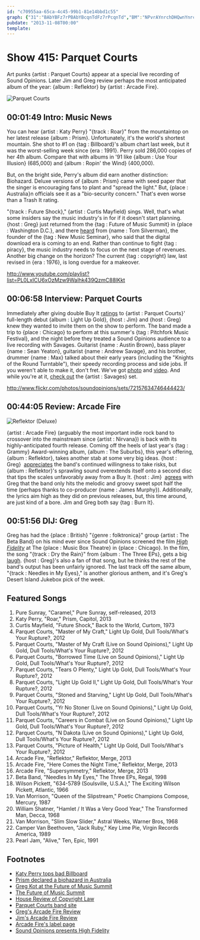 ```yaml
---
id: "c70955aa-65ca-4c45-99b1-81e14bbd1c55"
graph: {"31":"BAbYBFz7rPBAbYBcqnTdFz7rPcqnTd","BM":"NPvrAYnrchDHQwnYnrchYnrchYuGxzBLvdDYnrchNWYm2YnrchYnrchxr1Vx","21H":"C9EpMtLUuoC9EpMgMit6C9EpMTSy5ABHm1GgMit6X6cfdgMit6","2EK":"10BIBrmlwYemfW6rmlwYbrVdRrmlwY2MoPtrmlwYBH7LErmlwY18VDNMOJ5z2MoPtBH7LE2MoPtbrVdRBHm1GbrVdR"}
pubdate: "2013-11-08T00:00"
template: 
---
```






# Show 415: Parquet Courts

Art punks {artist : Parquet Courts} appear at a special live recording of Sound Opinions. Later Jim and Greg review perhaps the most anticipated album of the year: {album : Reflektor} by {artist : Arcade Fire}.

![Parquet Courts](https://static.soundopinions.org/images/2013/parquet.jpg)



## 00:01:49 Intro: Music News

You can hear {artist : Katy Perry} "{track : Roar}" from the mountaintop on her latest release {album : Prism}. Unfortunately, it's the world's shortest mountain. She shot to #1 on {tag : Billboard}'s album chart last week, but it was the worst-selling week since {era : 1991}. Perry sold 286,000 copies of her 4th album. Compare that with albums in '91 like {album : Use Your Illusion} (685,000) and {album : Ropin' the Wind} (400,000).

But, on the bright side, Perry's album did earn another distinction: Biohazard. Deluxe versions of {album : Prism} came with seed paper that the singer is encouraging fans to plant and "spread the light." But, {place : Australia}n officials see it as a "bio-security concern."  That's even worse than a Trash It rating.

"{track : Future Shock}," {artist : Curtis Mayfield} sings. Well, that's what some insiders say the music industry's in for if it doesn't start planning. {host : Greg} just returned from the {tag : Future of Music Summit} in {place : Washington D.C.}, and there [heard](http://www.chicagotribune.com/entertainment/music/turnitup/chi-future-of-music-summit-2013-fmc-2013-summarized-20131028,0,6523241.column) from {name : Tom Silverman}, the founder of the {tag : New Music Seminar}, who said that the digital download era is coming to an end. Rather than continue to fight {tag : piracy}, the music industry needs to focus on the next stage of revenues. Another big change on the horizon? The current {tag : copyright} law, last revised in {era : 1976}, is long overdue for a makeover.

http://www.youtube.com/playlist?list=PL0LxICU6xOzMzw9WaIhk439QzmC88lKkt



## 00:06:58 Interview: Parquet Courts

Immediately after giving double Buy It [ratings](/show/374/review/parquetcourts) to {artist : Parquet Courts}' full-length debut {album : Light Up Gold}, {host : Jim} and {host : Greg} knew they wanted to invite them on the show to perform. The band made a trip to {place : Chicago} to perform at this summer's {tag : Pitchfork Music Festival}, and the night before they treated a Sound Opinions audience to a live recording with Savages. Guitarist {name : Austin Brown}, bass player {name : Sean Yeaton}, guitarist {name : Andrew Savage}, and his brother, drummer {name : Max} talked about their early years (including the "Knights of the Round Turntable"), their speedy recording process and side jobs. If you weren't able to make it, don't fret. We've got [photo](http://www.flickr.com/photos/soundopinions/sets/72157634746444423/) and [video](http://www.youtube.com/watch?v=-qlNDgFcdhc). And while you're at it, [check out](/show/409) the {artist : Savages} set.

http://www.flickr.com/photos/soundopinions/sets/72157634746444423/



## 00:44:05 Review: Arcade Fire

![Reflektor (Deluxe)](https://static.soundopinions.org/assets/415/21H0.jpg)

{artist : Arcade Fire} (arguably the most important indie rock band to crossover into the mainstream since {artist : Nirvana}) is back with its highly-anticipated fourth release. Coming off the heels of last year's {tag : Grammy} Award-winning album, {album : The Suburbs}, this year's offering, {album : Reflektor}, takes another stab at some very big ideas. {host : Greg}  [appreciates](http://www.chicagotribune.com/entertainment/music/turnitup/chi-arcade-fire-reflektor-reviewed-20131027,0,4097418.column) the band's continued willingness to take risks, but {album : Reflektor}'s sprawling sound overextends itself onto a second disc that tips the scales unfavorably away from a Buy It. {host : Jim}  [agrees](http://www.wbez.org/blogs/jim-derogatis/2013-11/arcade-fire-gets-its-groove-mixed-results-109066) with Greg that the band only hits the melodic and groovy sweet spot half the time (perhaps thanks to co-producer {name : James Murphy}). Additionally, the lyrics aim high as they did on previous releases, but, this time around, are just kind of a bore. Jim and Greg both say {tag : Burn It}.



## 00:51:56 DIJ: Greg

Greg has had the {place : British} "{genre : folktronica}" group {artist : The Beta Band} on his mind ever since Sound Opinions screened the film [*High Fidelity*](http://www.flickr.com/photos/soundopinions/sets/72157637090430155/) at The {place : Music Box Theatre} in {place : Chicago}. In the film, the song "{track : Dry the Rain}" from {album : The Three EPs}, gets a big [laugh](http://www.youtube.com/watch?v=ppJAkN4m9bY). {host : Greg}'s also a fan of that song, but he thinks the rest of the band's output has been unfairly ignored. The last track off the same album, "{track : Needles in My Eyes}," is another glorious anthem, and it's Greg's Desert Island Jukebox pick of the week.



## Featured Songs

1. Pure Sunray, "Caramel," Pure Sunray, self-released, 2013
2. Katy Perry, "Roar," Prism, Capitol, 2013
3. Curtis Mayfield, "Future Shock," Back to the World, Curtom, 1973
4. Parquet Courts, "Master of My Craft," Light Up Gold, Dull Tools/What's Your Rupture?, 2012
5. Parquet Courts, "Master of My Craft (Live on Sound Opinions)," Light Up Gold, Dull Tools/What's Your Rupture?, 2012
6. Parquet Courts, "Borrowed Time (Live on Sound Opinions)," Light Up Gold, Dull Tools/What's Your Rupture?, 2012
7. Parquet Courts, "Tears O Plenty," Light Up Gold, Dull Tools/What's Your Rupture?, 2012
8. Parquet Courts, "Light Up Gold II," Light Up Gold, Dull Tools/What's Your Rupture?, 2012
9. Parquet Courts, "Stoned and Starving," Light Up Gold, Dull Tools/What's Your Rupture?, 2012
10. Parquet Courts, "Yr No Stoner (Live on Sound Opinions)," Light Up Gold, Dull Tools/What's Your Rupture?, 2012
11. Parquet Courts, "Careers in Combat (Live on Sound Opinions)," Light Up Gold, Dull Tools/What's Your Rupture?, 2012
12. Parquet Courts, "N Dakota (Live on Sound Opinions)," Light Up Gold, Dull Tools/What's Your Rupture?, 2012
13. Parquet Courts, "Picture of Health," Light Up Gold, Dull Tools/What's Your Rupture?, 2012
14. Arcade Fire, "Reflektor," Reflektor, Merge, 2013
15. Arcade Fire, "Here Comes the Night Time," Reflektor, Merge, 2013
16. Arcade Fire, "Supersymmetry," Reflektor, Merge, 2013
17. Beta Band, "Needles In My Eyes," The Three EPs, Regal, 1998
18. Wilson Pickett, "634-5789 (Soulsville, U.S.A.)," The Exciting Wilson Pickett, Atlantic, 1966
19. Van Morrison, "Queen of the Slipstream," Poetic Champions Compose, Mercury, 1987
20. William Shatner, "Hamlet / It Was a Very Good Year," The Transformed Man, Decca, 1968
21. Van Morrison, "Slim Slow Slider," Astral Weeks, Warner Bros, 1968
22. Camper Van Beethoven, "Jack Ruby," Key Lime Pie, Virgin Records America, 1989
23. Pearl Jam, "Alive," Ten, Epic, 1991



## Footnotes

- [Katy Perry tops bad Billboard](http://www.reuters.com/article/2013/10/30/entertainment-us-katyperry-idUSBRE99T1II20131030)
- [Prism declared a biohazard in Australia](http://www.independent.co.uk/arts-entertainment/music/news/katy-perrys-album-declared-a-biohazard-in-australia-due-to-seed-giveaway-8922490.html)
- [Greg Kot at the Future of Music Summit](http://articles.chicagotribune.com/2013-10-29/entertainment/chi-future-of-music-summit-2013-fmc-2013-summarized-20131028_1_music-summit-music-industry-business-model)
- [The Future of Music Summit](http://futureofmusic.org/events/future-music-summit-2013)
- [House Review of Copyright Law](http://judiciary.house.gov/news/2013/04242013_2.html)
- [Parquet Courts band site](http://parquetcourts.wordpress.com/‎)
- [Greg's Arcade Fire Review](http://www.chicagotribune.com/entertainment/music/turnitup/chi-arcade-fire-reflektor-reviewed-20131027,0,4097418.column)
- [Jim's Arcade Fire Review](http://www.wbez.org/blogs/jim-derogatis/2013-11/arcade-fire-gets-its-groove-mixed-results-109066)
- [Arcade Fire's label page](http://www.mergerecords.com/artists/arcade)
- [Sound Opinions presents High Fidelity](http://www.flickr.com/photos/soundopinions/sets/72157637090430155/)